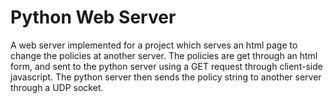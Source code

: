 # Python Web Server
A web server implemented for a project which serves an html page to change the policies at another server.
The policies are get through an html form, and sent to the python server using a GET request through client-side javascript.
The python server then sends the policy string to another server through a UDP socket.
